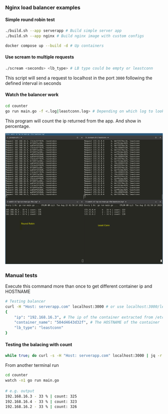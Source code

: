 ### Nginx load balancer examples

#### Simple round robin test

```bash
./build.sh --app serverapp # Build simple server app
./build.sh --app nginx # Build nginx image with custom configs
```

```bash
docker compose up --build -d # Up containers
```

#### Use scream to multiple requests
```bash
./scream <seconds> <lb_type> # LB type could be empty or leastconn
```

This script will send a request to localhost in the port `3000` following the defined interval in seconds

#### Watch the balancer work

```bash
cd counter
go run main.go -f <.log|leastconn.log> # Depending on which log to look for
```

This program will count the ip returned from the app. And show in percentage.

![image](2023-08-15_01-59.png)

### Manual tests

Execute this command more than once to get different container ip and HOSTNAME
```bash
# Testing balancer
curl -H "Host: serverapp.com" localhost:3000 # or use localhost:3000/leastconn to leastconn load balancer
{
    "ip": "192.168.16.3", # The ip of the container extracted from /etc/hosts
    "container_name": "504d4643d32f", # The HOSTNAME of the container
    "lb_type": "leastconn"
}
```

#### Testing the balacing with count

```bash
while true; do curl -s -H "Host: serverapp.com" localhost:3000 | jq -r '.ip' >> counter/log; done
```
From another terminal run
```bash
cd counter
watch -n1 go run main.go

# e.g. output
192.168.16.3 - 33 % | count: 325
192.168.16.4 - 33 % | count: 323
192.168.16.2 - 33 % | count: 326
```


